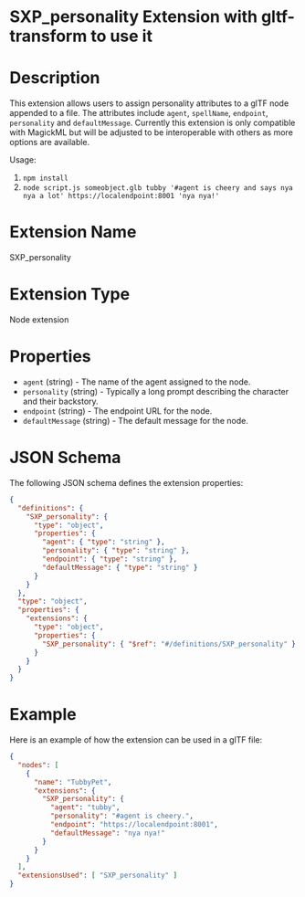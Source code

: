 # SXP_personality Extension with gltf-transform to use it

# Description

This extension allows users to assign personality attributes to a glTF node appended to a file. The attributes include `agent`, `spellName`, `endpoint`, `personality` and `defaultMessage`. Currently this extension is only compatible with MagickML but will be adjusted to be interoperable with others as more options are available.

Usage: 
1) `npm install`
2) `node script.js someobject.glb tubby '#agent is cheery and says nya nya a lot' https://localendpoint:8001 'nya nya!'`

# Extension Name

SXP_personality

# Extension Type

Node extension

# Properties

- `agent` (string) - The name of the agent assigned to the node.
- `personality` (string) - Typically a long prompt describing the character and their backstory.
- `endpoint` (string) - The endpoint URL for the node.
- `defaultMessage` (string) - The default message for the node.

# JSON Schema

The following JSON schema defines the extension properties:
```json
{
  "definitions": {
    "SXP_personality": {
      "type": "object",
      "properties": {
        "agent": { "type": "string" },
        "personality": { "type": "string" },
        "endpoint": { "type": "string" },
        "defaultMessage": { "type": "string" }
      }
    }
  },
  "type": "object",
  "properties": {
    "extensions": {
      "type": "object",
      "properties": {
        "SXP_personality": { "$ref": "#/definitions/SXP_personality" }
      }
    }
  }
}
```
# Example

Here is an example of how the extension can be used in a glTF file:
```json
{
  "nodes": [
    {
      "name": "TubbyPet",
      "extensions": {
        "SXP_personality": {
          "agent": "tubby",
          "personality": "#agent is cheery.",
          "endpoint": "https://localendpoint:8001",
          "defaultMessage": "nya nya!"
        }
      }
    }
  ],
  "extensionsUsed": [ "SXP_personality" ]
}
```